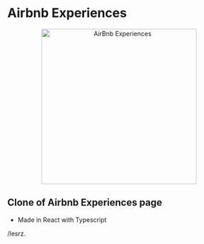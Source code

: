 # Airbnb Experiences

<p align="center" >
  <img width="350" alt="AirBnb Experiences" src="https://user-images.githubusercontent.com/87744767/153119295-1f5c26dd-ab82-40de-a3cb-fb25de5140fd.png">
</p>

## Clone of Airbnb Experiences page
- Made in React with Typescript

/lesrz.
